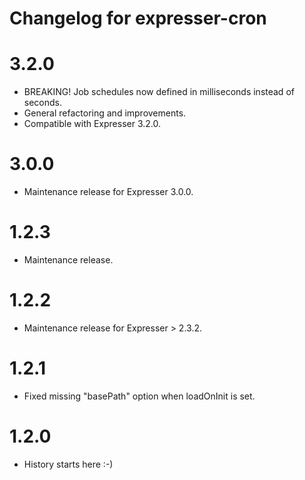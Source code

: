 # Changelog for expresser-cron

3.2.0
=====
* BREAKING! Job schedules now defined in milliseconds instead of seconds.
* General refactoring and improvements.
* Compatible with Expresser 3.2.0.

3.0.0
=====
* Maintenance release for Expresser 3.0.0.

1.2.3
=====
* Maintenance release.

1.2.2
=====
* Maintenance release for Expresser > 2.3.2.

1.2.1
=====
* Fixed missing "basePath" option when loadOnInit is set.

1.2.0
=====
* History starts here :-)
